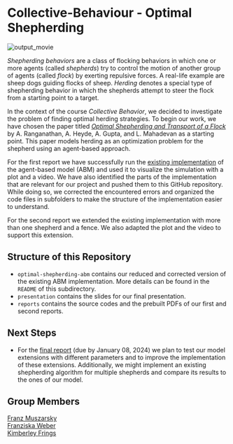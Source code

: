 # Collective-Behaviour - Optimal Shepherding 

![output_movie](https://github.com/ki-mberley/Collective-Behaviour/assets/102147723/5a87f6ff-c0e0-4acd-b6fb-afc9ee4eb9eb)

*Shepherding behaviors* are a class of flocking behaviors in which one or more agents (called *shepherds*) try to control the motion of another group of agents (called *flock*) by exerting repulsive forces. A real-life example are sheep dogs guiding flocks of sheep. *Herding* denotes a special type of shepherding behavior in which the shepherds attempt to steer the flock from a starting point to a target.   

In the context of the course *Collective Behavior*, we decided to investigate the problem of finding optimal herding strategies. To begin our work, we have chosen the paper titled [*Optimal Shepherding and Transport of a Flock*](https://www.semanticscholar.org/paper/Optimal-shepherding-and-transport-of-a-flock-Ranganathan-Heyde/f8f559f5ee1a5a9337130325dc3930d49a9b77c0) by A. Ranganathan, A. Heyde, A. Gupta, and L. Mahadevan as a starting point. This paper models herding as an optimization problem for the shepherd using an agent-based approach.

For the first report we have successfully run the [existing implementation](https://github.com/arphysics/optimal-shepherding/tree/main/ABM_code) of the agent-based model (ABM) and used it to visualize the simulation with a plot and a video. We have also identified the parts of the implementation that are relevant for our project and pushed them to this GitHub repository. While doing so, we corrected the encountered errors and organized the code files in subfolders to make the structure of the implementation easier to understand. 

For the second report we extended the existing implementation with more than one shepherd and a fence. We also adapted the plot and the video to support this extension.

## Structure of this Repository

- `optimal-shepherding-abm` contains our reduced and corrected version of the existing ABM implementation. More details can be found in the `README` of this subdirectory.
- `presentation` contains the slides for our final presentation.
- `reports` contains the source codes and the prebuilt PDFs of our first and second reports.

## Next Steps

- For the [final report](https://github.com/ki-mberley/Collective-Behaviour/milestone/3) (due by January 08, 2024) we plan to test our model extensions with different parameters and to improve the implementation of these extensions. Additionally, we might implement an existing shepherding algorithm for multiple shepherds and compare its results to the ones of our model.

## Group Members
[Franz Muszarsky](https://github.com/Franz0808)\
[Franziska Weber](https://github.com/franziskaweber)\
[Kimberley Frings](https://github.com/ki-mberley)
